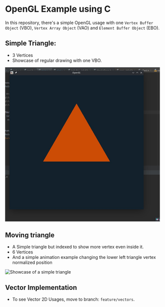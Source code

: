 # OpenGL Example using C

In this repository, there's a simple OpenGL usage with one `Vertex Buffer Object` (VBO),
`Vertex Array Object` (VAO) and `Element Buffer Object` (EBO).

## Simple Triangle:

- 3 Vertices
- Showcase of regular drawing with one VBO.

<img src="/resources/static_image.png" alt="Showcase of a simple triangle"/>

## Moving triangle

- A Simple triangle but indexed to show more vertex even inside it.
- 6 Vertices
- And a simple animation example changing the lower left triangle vertex normalized position

<img src="/resources/openggif.gif" alt="Showcase of a simple triangle"/>

## Vector Implementation

- To see Vector 2D Usages, move to branch: `feature/vectors`.
